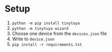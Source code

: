 # Setup
1. `python -m pip install tinytuya`
2. `python -m tinytuya wizard`
3. Choose one device from the `devices.json` file
4. Write to `device.json`
5. `pip install -r requirements.txt`
